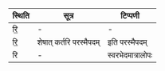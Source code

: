 | स्थिति | सूत्र | टिप्पणी |
| ----- | ------- | ------ |
| रि॒ | - | - |
| रि॒ | शेषात् कर्तरि परस्मैपदम् | इति परस्मैपदम् |
| रि | - | स्वरभेदमात्रालोपः |

